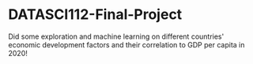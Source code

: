 # DATASCI112-Final-Project
Did some exploration and machine learning on different countries' economic development factors and their correlation to GDP per capita in 2020!

